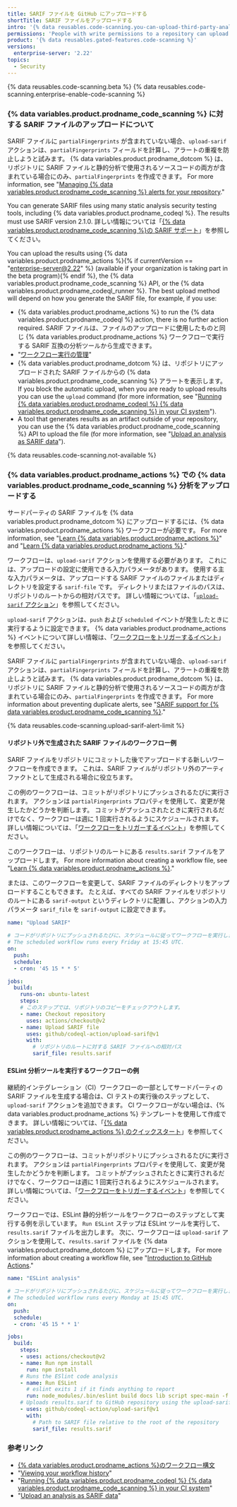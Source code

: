 ```yaml
---
title: SARIF ファイルを GitHub にアップロードする
shortTitle: SARIF ファイルをアップロードする
intro: '{% data reusables.code-scanning.you-can-upload-third-party-analysis %}'
permissions: 'People with write permissions to a repository can upload {% data variables.product.prodname_code_scanning %} data generated outside {% data variables.product.prodname_dotcom %}.'
product: '{% data reusables.gated-features.code-scanning %}'
versions:
  enterprise-server: '2.22'
topics:
  - Security
---
```


{% data reusables.code-scanning.beta %}
{% data reusables.code-scanning.enterprise-enable-code-scanning %}

### {% data variables.product.prodname_code_scanning %} に対する SARIF ファイルのアップロードについて

SARIF ファイルに `partialFingerprints` が含まれていない場合、`upload-sarif` アクションは、`partialFingerprints` フィールドを計算し、アラートの重複を防止しようと試みます。 {% data variables.product.prodname_dotcom %} は、リポジトリに SARIF ファイルと静的分析で使用されるソースコードの両方が含まれている場合にのみ、`partialFingerprints` を作成できます。 For more information, see "[Managing {% data variables.product.prodname_code_scanning %} alerts for your repository](/github/finding-security-vulnerabilities-and-errors-in-your-code/managing-code-scanning-alerts-for-your-repository)."

You can generate SARIF files using many static analysis security testing tools, including {% data variables.product.prodname_codeql %}. The results must use SARIF version 2.1.0. 詳しい情報については「[{% data variables.product.prodname_code_scanning %}の SARIF サポート](/github/finding-security-vulnerabilities-and-errors-in-your-code/sarif-support-for-code-scanning)」を参照してください。

You can upload the results using {% data variables.product.prodname_actions %}{% if currentVersion == "enterprise-server@2.22" %} (available if your organization is taking part in the beta program){% endif %}, the {% data variables.product.prodname_code_scanning %} API, or the {% data variables.product.prodname_codeql_runner %}. The best upload method will depend on how you generate the SARIF file, for example, if you use:

- {% data variables.product.prodname_actions %} to run the {% data variables.product.prodname_codeql %} action, there is no further action required. SARIF ファイルは、ファイルのアップロードに使用したものと同じ {% data variables.product.prodname_actions %} ワークフローで実行する SARIF 互換の分析ツールから生成できます。
- "[ワークフロー実行の管理](/actions/configuring-and-managing-workflows/managing-a-workflow-run#viewing-your-workflow-history)"
- {% data variables.product.prodname_dotcom %} は、リポジトリにアップロードされた SARIF ファイルからの {% data variables.product.prodname_code_scanning %} アラートを表示します。 If you block the automatic upload, when you are ready to upload results you can use the `upload` command (for more information, see "[Running {% data variables.product.prodname_codeql %} {% data variables.product.prodname_code_scanning %} in your CI system](/github/finding-security-vulnerabilities-and-errors-in-your-code/running-codeql-code-scanning-in-your-ci-system)").
- A tool that generates results as an artifact outside of your repository, you can use the {% data variables.product.prodname_code_scanning %} API to upload the file (for more information, see "[Upload an analysis as SARIF data](/rest/reference/code-scanning#upload-an-analysis-as-sarif-data)").

{% data reusables.code-scanning.not-available %}

### {% data variables.product.prodname_actions %} での {% data variables.product.prodname_code_scanning %} 分析をアップロードする

サードパーティの SARIF ファイルを {% data variables.product.prodname_dotcom %} にアップロードするには、{% data variables.product.prodname_actions %} ワークフローが必要です。 For more information, see "[Learn {% data variables.product.prodname_actions %}](/actions/getting-started-with-github-actions/about-github-actions)" and "[Learn {% data variables.product.prodname_actions %}](/actions/learn-github-actions)."

ワークフローは、`upload-sarif` アクションを使用する必要があります。 これには、アップロードの設定に使用できる入力パラメータがあります。 使用する主な入力パラメータは、アップロードする SARIF ファイルのファイルまたはディレクトリを設定する `sarif-file` です。 ディレクトリまたはファイルのパスは、リポジトリのルートからの相対パスです。 詳しい情報については、「[`upload-sarif` アクション](https://github.com/github/codeql-action/tree/HEAD/upload-sarif)」を参照してください。

`upload-sarif` アクションは、`push` および `scheduled` イベントが発生したときに実行するように設定できます。 {% data variables.product.prodname_actions %} イベントについて詳しい情報は、「[ワークフローをトリガーするイベント](/actions/reference/events-that-trigger-workflows)」を参照してください。

SARIF ファイルに `partialFingerprints` が含まれていない場合、`upload-sarif` アクションは、`partialFingerprints` フィールドを計算し、アラートの重複を防止しようと試みます。 {% data variables.product.prodname_dotcom %} は、リポジトリに SARIF ファイルと静的分析で使用されるソースコードの両方が含まれている場合にのみ、`partialFingerprints` を作成できます。 For more information about preventing duplicate alerts, see "[SARIF support for {% data variables.product.prodname_code_scanning %}](/github/finding-security-vulnerabilities-and-errors-in-your-code/sarif-support-for-code-scanning#preventing-duplicate-alerts-using-fingerprints)."

{% data reusables.code-scanning.upload-sarif-alert-limit %}

#### リポジトリ外で生成された SARIF ファイルのワークフロー例

SARIF ファイルをリポジトリにコミットした後でアップロードする新しいワークフローを作成できます。 これは、SARIF ファイルがリポジトリ外のアーティファクトとして生成される場合に役立ちます。

この例のワークフローは、コミットがリポジトリにプッシュされるたびに実行されます。 アクションは `partialFingerprints` プロパティを使用して、変更が発生したかどうかを判断します。 コミットがプッシュされたときに実行されるだけでなく、ワークフローは週に 1 回実行されるようにスケジュールされます。 詳しい情報については、「[ワークフローをトリガーするイベント](/actions/reference/events-that-trigger-workflows)」を参照してください。

このワークフローは、リポジトリのルートにある `results.sarif` ファイルをアップロードします。 For more information about creating a workflow file, see "[Learn {% data variables.product.prodname_actions %}](/actions/learn-github-actions)."

または、このワークフローを変更して、SARIF ファイルのディレクトリをアップロードすることもできます。 たとえば、すべての SARIF ファイルをリポジトリのルートにある `sarif-output` というディレクトリに配置し、アクションの入力パラメータ `sarif_file` を `sarif-output` に設定できます。

```yaml
name: "Upload SARIF"

# コードがリポジトリにプッシュされるたびに、スケジュールに従ってワークフローを実行します。
# The scheduled workflow runs every Friday at 15:45 UTC.
on:
  push:
  schedule:
  - cron: '45 15 * * 5'

jobs:
  build:
    runs-on: ubuntu-latest
    steps:
    # このステップでは、リポジトリのコピーをチェックアウトします。
    - name: Checkout repository
      uses: actions/checkout@v2
    - name: Upload SARIF file
      uses: github/codeql-action/upload-sarif@v1
      with:
        # リポジトリのルートに対する SARIF ファイルへの相対パス
        sarif_file: results.sarif
```

#### ESLint 分析ツールを実行するワークフローの例

継続的インテグレーション（CI）ワークフローの一部としてサードパーティの SARIF ファイルを生成する場合は、CI テストの実行後のステップとして、`upload-sarif` アクションを追加できます。 CI ワークフローがない場合は、{% data variables.product.prodname_actions %} テンプレートを使用して作成できます。 詳しい情報については、「[{% data variables.product.prodname_actions %} のクイックスタート](/actions/quickstart)」を参照してください。

この例のワークフローは、コミットがリポジトリにプッシュされるたびに実行されます。 アクションは `partialFingerprints` プロパティを使用して、変更が発生したかどうかを判断します。 コミットがプッシュされたときに実行されるだけでなく、ワークフローは週に 1 回実行されるようにスケジュールされます。 詳しい情報については、「[ワークフローをトリガーするイベント](/actions/reference/events-that-trigger-workflows)」を参照してください。

ワークフローでは、ESLint 静的分析ツールをワークフローのステップとして実行する例を示しています。 `Run ESLint` ステップは ESLint ツールを実行して、`results.sarif` ファイルを出力します。 次に、ワークフローは `upload-sarif` アクションを使用して、`results.sarif` ファイルを {% data variables.product.prodname_dotcom %} にアップロードします。 For more information about creating a workflow file, see "[Introduction to GitHub Actions](/actions/learn-github-actions/introduction-to-github-actions)."

```yml
name: "ESLint analysis"

# コードがリポジトリにプッシュされるたびに、スケジュールに従ってワークフローを実行します。
# The scheduled workflow runs every Monday at 15:45 UTC.
on:
  push:
  schedule:
  - cron: '45 15 * * 1'

jobs:
  build:
    steps:
    - uses: actions/checkout@v2
    - name: Run npm install
      run: npm install
    # Runs the ESlint code analysis
    - name: Run ESLint
      # eslint exits 1 if it finds anything to report
      run: node_modules/.bin/eslint build docs lib script spec-main -f node_modules/@microsoft/eslint-formatter-sarif/sarif.js -o results.sarif || true
    # Uploads results.sarif to GitHub repository using the upload-sarif action
    - uses: github/codeql-action/upload-sarif@v1
      with:
        # Path to SARIF file relative to the root of the repository
        sarif_file: results.sarif
```

### 参考リンク

- [{% data variables.product.prodname_actions %}のワークフロー構文](/actions/reference/workflow-syntax-for-github-actions)
- "[Viewing your workflow history](/actions/managing-workflow-runs/viewing-workflow-run-history)"
- "[Running {% data variables.product.prodname_codeql %} {% data variables.product.prodname_code_scanning %} in your CI system](/github/finding-security-vulnerabilities-and-errors-in-your-code/running-codeql-code-scanning-in-your-ci-system)"
- "[Upload an analysis as SARIF data](/rest/reference/code-scanning#upload-an-analysis-as-sarif-data)"
